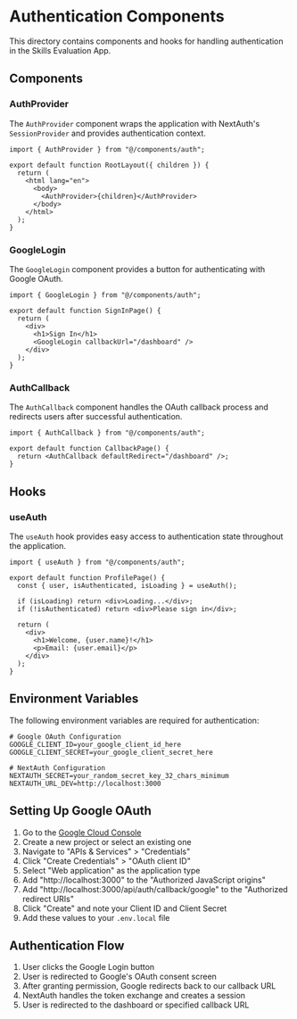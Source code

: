 # Authentication Components

This directory contains components and hooks for handling authentication in the Skills Evaluation App.

## Components

### AuthProvider

The `AuthProvider` component wraps the application with NextAuth's `SessionProvider` and provides authentication context.

```tsx
import { AuthProvider } from "@/components/auth";

export default function RootLayout({ children }) {
  return (
    <html lang="en">
      <body>
        <AuthProvider>{children}</AuthProvider>
      </body>
    </html>
  );
}
```

### GoogleLogin

The `GoogleLogin` component provides a button for authenticating with Google OAuth.

```tsx
import { GoogleLogin } from "@/components/auth";

export default function SignInPage() {
  return (
    <div>
      <h1>Sign In</h1>
      <GoogleLogin callbackUrl="/dashboard" />
    </div>
  );
}
```

### AuthCallback

The `AuthCallback` component handles the OAuth callback process and redirects users after successful authentication.

```tsx
import { AuthCallback } from "@/components/auth";

export default function CallbackPage() {
  return <AuthCallback defaultRedirect="/dashboard" />;
}
```

## Hooks

### useAuth

The `useAuth` hook provides easy access to authentication state throughout the application.

```tsx
import { useAuth } from "@/components/auth";

export default function ProfilePage() {
  const { user, isAuthenticated, isLoading } = useAuth();

  if (isLoading) return <div>Loading...</div>;
  if (!isAuthenticated) return <div>Please sign in</div>;

  return (
    <div>
      <h1>Welcome, {user.name}!</h1>
      <p>Email: {user.email}</p>
    </div>
  );
}
```

## Environment Variables

The following environment variables are required for authentication:

```
# Google OAuth Configuration
GOOGLE_CLIENT_ID=your_google_client_id_here
GOOGLE_CLIENT_SECRET=your_google_client_secret_here

# NextAuth Configuration
NEXTAUTH_SECRET=your_random_secret_key_32_chars_minimum
NEXTAUTH_URL_DEV=http://localhost:3000
```

## Setting Up Google OAuth

1. Go to the [Google Cloud Console](https://console.cloud.google.com/)
2. Create a new project or select an existing one
3. Navigate to "APIs & Services" > "Credentials"
4. Click "Create Credentials" > "OAuth client ID"
5. Select "Web application" as the application type
6. Add "http://localhost:3000" to the "Authorized JavaScript origins"
7. Add "http://localhost:3000/api/auth/callback/google" to the "Authorized redirect URIs"
8. Click "Create" and note your Client ID and Client Secret
9. Add these values to your `.env.local` file

## Authentication Flow

1. User clicks the Google Login button
2. User is redirected to Google's OAuth consent screen
3. After granting permission, Google redirects back to our callback URL
4. NextAuth handles the token exchange and creates a session
5. User is redirected to the dashboard or specified callback URL
